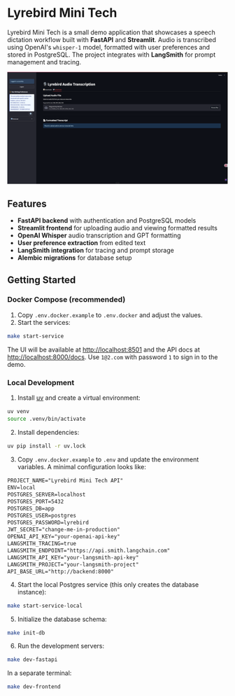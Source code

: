 # Lyrebird Mini Tech

Lyrebird Mini Tech is a small demo application that showcases a speech dictation workflow built with **FastAPI** and **Streamlit**. Audio is transcribed using OpenAI's `whisper-1` model, formatted with user preferences and stored in PostgreSQL. The project integrates with **LangSmith** for prompt management and tracing.

![Function Page](./assets/function_page.png)

## Features

- **FastAPI backend** with authentication and PostgreSQL models
- **Streamlit frontend** for uploading audio and viewing formatted results
- **OpenAI Whisper** audio transcription and GPT formatting
- **User preference extraction** from edited text
- **LangSmith integration** for tracing and prompt storage
- **Alembic migrations** for database setup

## Getting Started

### Docker Compose (recommended)

1. Copy `.env.docker.example` to `.env.docker` and adjust the values.
2. Start the services:

```bash
make start-service
```

The UI will be available at [http://localhost:8501](http://localhost:8501) and the API docs at [http://localhost:8000/docs](http://localhost:8000/docs).
Use `1@2.com` with password `1` to sign in to the demo.

### Local Development

1. Install [uv](https://docs.astral.sh/uv/getting-started/installation/) and create a virtual environment:

```bash
uv venv
source .venv/bin/activate
```

2. Install dependencies:

```bash
uv pip install -r uv.lock
```

3. Copy `.env.docker.example` to `.env` and update the environment variables. A minimal configuration looks like:

```env
PROJECT_NAME="Lyrebird Mini Tech API"
ENV=local
POSTGRES_SERVER=localhost
POSTGRES_PORT=5432
POSTGRES_DB=app
POSTGRES_USER=postgres
POSTGRES_PASSWORD=lyrebird
JWT_SECRET="change-me-in-production"
OPENAI_API_KEY="your-openai-api-key"
LANGSMITH_TRACING=true
LANGSMITH_ENDPOINT="https://api.smith.langchain.com"
LANGSMITH_API_KEY="your-langsmith-api-key"
LANGSMITH_PROJECT="your-langsmith-project"
API_BASE_URL="http://backend:8000"
```

4. Start the local Postgres service (this only creates the database instance):

```bash
make start-service-local
```

5. Initialize the database schema:

```bash
make init-db
```

6. Run the development servers:

```bash
make dev-fastapi
```

In a separate terminal:

```bash
make dev-frontend
```

